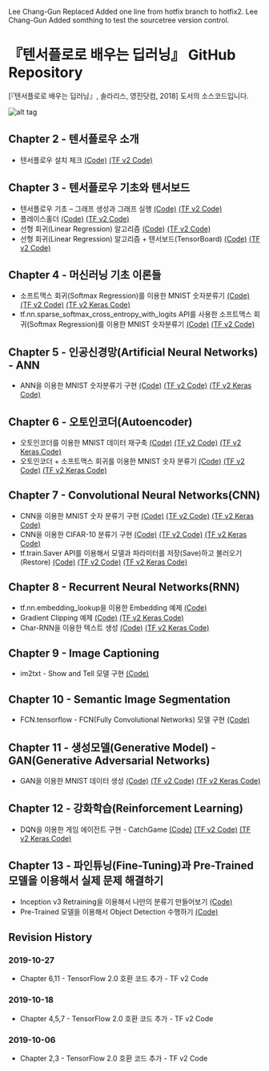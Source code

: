Lee Chang-Gun Replaced Added one line from hotfix branch to hotfix2.
Lee Chang-Gun Added somthing to test the sourcetree version control.


# 『텐서플로로 배우는 딥러닝』 GitHub Repository
[『텐서플로로 배우는 딥러닝』, 솔라리스, 영진닷컴, 2018] 도서의 소스코드입니다. 

![alt tag](/images/deep_learning_book_front_cover.png)

## Chapter 2 - 텐서플로우 소개
- 텐서플로우 설치 체크 [(Code)](https://github.com/solaris33/deep-learning-tensorflow-book-code/blob/master/Ch02-TensorFlow_Install/2.1-install_check.py) [(TF v2 Code)](https://github.com/solaris33/deep-learning-tensorflow-book-code/blob/master/Ch02-TensorFlow_Install/2.1-install_check_v2.py) 

## Chapter 3 - 텐서플로우 기초와 텐서보드
- 텐서플로우 기초 – 그래프 생성과 그래프 실행 [(Code)](https://github.com/solaris33/deep-learning-tensorflow-book-code/blob/master/Ch03-TensorFlow_Basic/3.1-graph_example.py) [(TF v2 Code)](https://github.com/solaris33/deep-learning-tensorflow-book-code/blob/master/Ch03-TensorFlow_Basic/3.1-graph_example_v2.py)
- 플레이스홀더 [(Code)](https://github.com/solaris33/deep-learning-tensorflow-book-code/blob/master/Ch03-TensorFlow_Basic/3.2-placeholder.py) [(TF v2 Code)](https://github.com/solaris33/deep-learning-tensorflow-book-code/blob/master/Ch03-TensorFlow_Basic/3.2-placeholder_v2.py)
- 선형 회귀(Linear Regression) 알고리즘 [(Code)](https://github.com/solaris33/deep-learning-tensorflow-book-code/blob/master/Ch03-TensorFlow_Basic/3.3-linear_regression.py) [(TF v2 Code)](https://github.com/solaris33/deep-learning-tensorflow-book-code/blob/master/Ch03-TensorFlow_Basic/3.3-linear_regression_v2.py)
- 선형 회귀(Linear Regression) 알고리즘 + 텐서보드(TensorBoard) [(Code)](https://github.com/solaris33/deep-learning-tensorflow-book-code/blob/master/Ch03-TensorFlow_Basic/3.4-linear_regression_with_tensorboard.py) [(TF v2 Code)](https://github.com/solaris33/deep-learning-tensorflow-book-code/blob/master/Ch03-TensorFlow_Basic/3.4-linear_regression_with_tensorboard_v2.py)

## Chapter 4 - 머신러닝 기초 이론들
- 소프트맥스 회귀(Softmax Regression)를 이용한 MNIST 숫자분류기 [(Code)](https://github.com/solaris33/deep-learning-tensorflow-book-code/blob/master/Ch04-Machine_Learning_Basic/mnist_classification_using_softmax_regression.py) [(TF v2 Code)](https://github.com/solaris33/deep-learning-tensorflow-book-code/blob/master/Ch04-Machine_Learning_Basic/mnist_classification_using_softmax_regression_v2.py) [(TF v2 Keras Code)](https://github.com/solaris33/deep-learning-tensorflow-book-code/blob/master/Ch04-Machine_Learning_Basic/mnist_classification_using_softmax_regression_v2_keras.py)
- tf.nn.sparse_softmax_cross_entropy_with_logits API를 사용한 소프트맥스 회귀(Softmax Regression)를 이용한 MNIST 숫자분류기 [(Code)](https://github.com/solaris33/deep-learning-tensorflow-book-code/blob/master/Ch04-Machine_Learning_Basic/tf_nn_sparse_softmax_cross_entropy_with_logits_example.py) [(TF v2 Code)](https://github.com/solaris33/deep-learning-tensorflow-book-code/blob/master/Ch04-Machine_Learning_Basic/tf_nn_sparse_softmax_cross_entropy_with_logits_example_v2.py)

## Chapter 5 - 인공신경망(Artificial Neural Networks) - ANN
- ANN을 이용한 MNIST 숫자분류기 구현 [(Code)](https://github.com/solaris33/deep-learning-tensorflow-book-code/blob/master/Ch05-ANN/mnist_classification_using_ann.py) [(TF v2 Code)](https://github.com/solaris33/deep-learning-tensorflow-book-code/blob/master/Ch05-ANN/mnist_classification_using_ann_v2.py) [(TF v2 Keras Code)](https://github.com/solaris33/deep-learning-tensorflow-book-code/blob/master/Ch05-ANN/mnist_classification_using_ann_v2_keras.py)

## Chapter 6 - 오토인코더(Autoencoder)
- 오토인코더를 이용한 MNIST 데이터 재구축 [(Code)](https://github.com/solaris33/deep-learning-tensorflow-book-code/blob/master/Ch06-AutoEncoder/mnist_reconstruction_using_autoencoder.py) [(TF v2 Code)](https://github.com/solaris33/deep-learning-tensorflow-book-code/blob/master/Ch06-AutoEncoder/mnist_reconstruction_using_autoencoder_v2.py) [(TF v2 Keras Code)](https://github.com/solaris33/deep-learning-tensorflow-book-code/blob/master/Ch06-AutoEncoder/mnist_reconstruction_using_autoencoder_v2_keras.py)
- 오토인코더 + 소프트맥스 회귀를 이용한 MNIST 숫자 분류기 [(Code)](https://github.com/solaris33/deep-learning-tensorflow-book-code/blob/master/Ch06-AutoEncoder/mnist_classification_using_autoencoder_and_softmax_classifier.py) [(TF v2 Code)](https://github.com/solaris33/deep-learning-tensorflow-book-code/blob/master/Ch06-AutoEncoder/mnist_classification_using_autoencoder_and_softmax_classifier_v2.py) [(TF v2 Keras Code)](https://github.com/solaris33/deep-learning-tensorflow-book-code/blob/master/Ch06-AutoEncoder/mnist_classification_using_autoencoder_and_softmax_classifier_v2_keras.py)

## Chapter 7 - Convolutional Neural Networks(CNN)
- CNN을 이용한 MNIST 숫자 분류기 구현 [(Code)](https://github.com/solaris33/deep-learning-tensorflow-book-code/blob/master/Ch07-CNN/mnist_classification_using_cnn.py) [(TF v2 Code)](https://github.com/solaris33/deep-learning-tensorflow-book-code/blob/master/Ch07-CNN/mnist_classification_using_cnn_v2.py) [(TF v2 Keras Code)](https://github.com/solaris33/deep-learning-tensorflow-book-code/blob/master/Ch07-CNN/mnist_classification_using_cnn_v2_keras.py)
- CNN을 이용한 CIFAR-10 분류기 구현 [(Code)](https://github.com/solaris33/deep-learning-tensorflow-book-code/blob/master/Ch07-CNN/cifar10_classification_using_cnn.py) [(TF v2 Code)](https://github.com/solaris33/deep-learning-tensorflow-book-code/blob/master/Ch07-CNN/cifar10_classification_using_cnn_v2.py) [(TF v2 Keras Code)](https://github.com/solaris33/deep-learning-tensorflow-book-code/blob/master/Ch07-CNN/cifar10_classification_using_cnn_v2_keras.py)
- tf.train.Saver API를 이용해서 모델과 파라미터를 저장(Save)하고 불러오기(Restore) [(Code)](https://github.com/solaris33/deep-learning-tensorflow-book-code/blob/master/Ch07-CNN/mnist_classification_using_cnn_with_tfsaver.py) [(TF v2 Code)](https://github.com/solaris33/deep-learning-tensorflow-book-code/blob/master/Ch07-CNN/mnist_classification_using_cnn_with_tfsaver_v2.py) [(TF v2 Keras Code)](https://github.com/solaris33/deep-learning-tensorflow-book-code/blob/master/Ch07-CNN/mnist_classification_using_cnn_with_tfsaver_v2_keras.py)

## Chapter 8 - Recurrent Neural Networks(RNN)
- tf.nn.embedding_lookup을 이용한 Embedding 예제 [(Code)](https://github.com/solaris33/deep-learning-tensorflow-book-code/blob/master/Ch08-RNN/8.4-embedding_example.py)
- Gradient Clipping 예제 [(Code)](https://github.com/solaris33/deep-learning-tensorflow-book-code/blob/master/Ch08-RNN/8.5-linear_regression_with_gradient_clipping.py) [(TF v2 Keras Code)](https://github.com/solaris33/deep-learning-tensorflow-book-code/blob/master/Ch08-RNN/8.5-linear_regression_with_gradient_clipping_v2_keras.py)
- Char-RNN을 이용한 텍스트 생성 [(Code)](https://github.com/solaris33/deep-learning-tensorflow-book-code/blob/master/Ch08-RNN/Char-RNN/) [(TF v2 Keras Code)](https://github.com/solaris33/deep-learning-tensorflow-book-code/blob/master/Ch08-RNN/Char-RNN/train_and_sampling_v2_keras.py)

## Chapter 9 - Image Captioning
- im2txt - Show and Tell 모델 구현 [(Code)](https://github.com/solaris33/deep-learning-tensorflow-book-code/tree/master/Ch09-Image_Captioning/im2txt)

## Chapter 10 - Semantic Image Segmentation
- FCN.tensorflow - FCN(Fully Convolutional Networks) 모델 구현 [(Code)](https://github.com/solaris33/deep-learning-tensorflow-book-code/tree/master/Ch10-Semantic_Image_Segmentation/FCN.tensorflow)

## Chapter 11 - 생성모델(Generative Model) - GAN(Generative Adversarial Networks)
- GAN을 이용한 MNIST 데이터 생성 [(Code)](https://github.com/solaris33/deep-learning-tensorflow-book-code/blob/master/Ch11-GAN/mnist_gan.py) [(TF v2 Code)](https://github.com/solaris33/deep-learning-tensorflow-book-code/blob/master/Ch11-GAN/mnist_gan_v2.py) [(TF v2 Keras Code)](https://github.com/solaris33/deep-learning-tensorflow-book-code/blob/master/Ch11-GAN/mnist_gan_v2_keras.py)

## Chapter 12 - 강화학습(Reinforcement Learning)
- DQN을 이용한 게임 에이전트 구현 - CatchGame [(Code)](https://github.com/solaris33/deep-learning-tensorflow-book-code/blob/master/Ch12-DQN/) [(TF v2 Code)](https://github.com/solaris33/deep-learning-tensorflow-book-code/blob/master/Ch12-DQN/) [(TF v2 Keras Code)](https://github.com/solaris33/deep-learning-tensorflow-book-code/blob/master/Ch12-DQN/)

## Chapter 13 - 파인튜닝(Fine-Tuning)과 Pre-Trained 모델을 이용해서 실제 문제 해결하기
- Inception v3 Retraining을 이용해서 나만의 분류기 만들어보기 [(Code)](https://github.com/solaris33/deep-learning-tensorflow-book-code/tree/master/Ch13-Fine-Tuning/Inceptionv3_retraining)
- Pre-Trained 모델을 이용해서 Object Detection 수행하기 [(Code)](https://github.com/solaris33/deep-learning-tensorflow-book-code/tree/master/Ch13-Fine-Tuning/faster_rcnn_object_detection/object_detection)

## Revision History
### 2019-10-27
- Chapter 6,11 - TensorFlow 2.0 호환 코드 추가 - TF v2 Code

### 2019-10-18
- Chapter 4,5,7 - TensorFlow 2.0 호환 코드 추가 - TF v2 Code

### 2019-10-06
- Chapter 2,3 - TensorFlow 2.0 호환 코드 추가 - TF v2 Code
